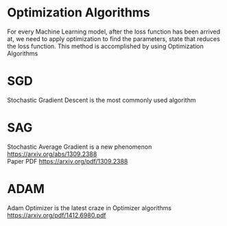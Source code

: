 # Optimization Algorithms
For every Machine Learning model, after the loss function has been arrived at, we need to apply optimization to find the parameters, state that reduces the loss function. This method is accomplished by using Optimization Algorithms

# SGD
Stochastic Gradient Descent is the most commonly used algorithm

# SAG
Stochastic Average Gradient is a new phenomenon </br>
https://arxiv.org/abs/1309.2388 </br>
Paper PDF https://arxiv.org/pdf/1309.2388

# ADAM
Adam Optimizer is the latest craze in Optimizer algorithms </br>
https://arxiv.org/pdf/1412.6980.pdf


